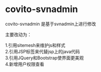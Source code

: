 covito-svnadmin
================

covito-svnadmin 是基于svnadmin上进行修改<br>

主要改动为：<br>

1.引用sitemesh来维护js和样式 <br>
2.引用JSP标签来代替jsp上的java代码<br>
3.引用JQuery和Bootstrap使界面更美观<br>
4.新增用户权限查看<br>
